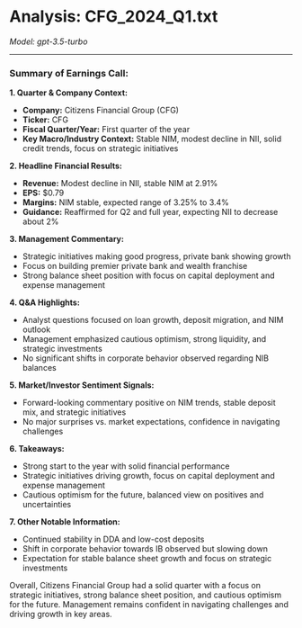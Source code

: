 # Analysis: CFG_2024_Q1.txt

*Model: gpt-3.5-turbo*

---

### Summary of Earnings Call:

**1. Quarter & Company Context:**
- **Company:** Citizens Financial Group (CFG)
- **Ticker:** CFG
- **Fiscal Quarter/Year:** First quarter of the year
- **Key Macro/Industry Context:** Stable NIM, modest decline in NII, solid credit trends, focus on strategic initiatives

**2. Headline Financial Results:**
- **Revenue:** Modest decline in NII, stable NIM at 2.91%
- **EPS:** $0.79
- **Margins:** NIM stable, expected range of 3.25% to 3.4%
- **Guidance:** Reaffirmed for Q2 and full year, expecting NII to decrease about 2%

**3. Management Commentary:**
- Strategic initiatives making good progress, private bank showing growth
- Focus on building premier private bank and wealth franchise
- Strong balance sheet position with focus on capital deployment and expense management

**4. Q&A Highlights:**
- Analyst questions focused on loan growth, deposit migration, and NIM outlook
- Management emphasized cautious optimism, strong liquidity, and strategic investments
- No significant shifts in corporate behavior observed regarding NIB balances

**5. Market/Investor Sentiment Signals:**
- Forward-looking commentary positive on NIM trends, stable deposit mix, and strategic initiatives
- No major surprises vs. market expectations, confidence in navigating challenges

**6. Takeaways:**
- Strong start to the year with solid financial performance
- Strategic initiatives driving growth, focus on capital deployment and expense management
- Cautious optimism for the future, balanced view on positives and uncertainties

**7. Other Notable Information:**
- Continued stability in DDA and low-cost deposits
- Shift in corporate behavior towards IB observed but slowing down
- Expectation for stable balance sheet growth and focus on strategic investments

Overall, Citizens Financial Group had a solid quarter with a focus on strategic initiatives, strong balance sheet position, and cautious optimism for the future. Management remains confident in navigating challenges and driving growth in key areas.